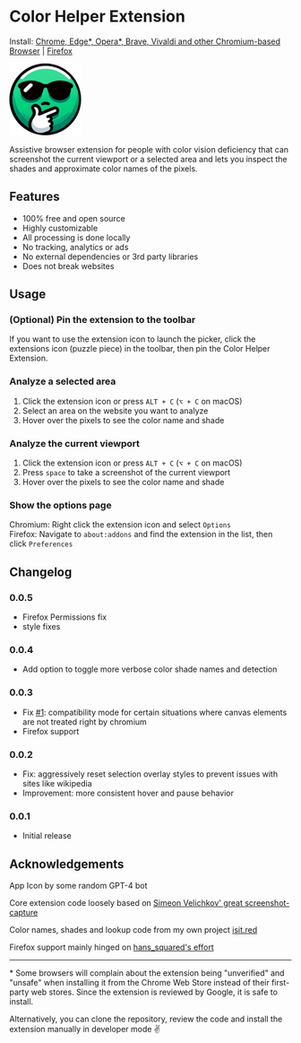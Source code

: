 # Color Helper Extension

Install: [Chrome, Edge*, Opera*, Brave, Vivaldi and other Chromium-based Browser](https://chromewebstore.google.com/detail/color-helper/lppofdjcegodcddmccmnicgfmblkdpbj) | [Firefox](https://addons.mozilla.org/en-US/firefox/addon/color-helper/)

![Color Helper Extension](./icons/128x128.png)

Assistive browser extension for people with color vision deficiency that can screenshot the current viewport or a selected area and lets you inspect the shades and approximate color names of the pixels.

## Features

- 100% free and open source
- Highly customizable
- All processing is done locally
- No tracking, analytics or ads
- No external dependencies or 3rd party libraries
- Does not break websites

## Usage

### (Optional) Pin the extension to the toolbar

If you want to use the extension icon to launch the picker, click the extensions icon (puzzle piece) in the toolbar, then pin the Color Helper Extension.

### Analyze a selected area

1. Click the extension icon or press `ALT + C` (`⌥ + C` on macOS)
2. Select an area on the website you want to analyze
3. Hover over the pixels to see the color name and shade

### Analyze the current viewport

1. Click the extension icon or press `ALT + C` (`⌥ + C` on macOS)
2. Press `space` to take a screenshot of the current viewport
3. Hover over the pixels to see the color name and shade

### Show the options page

Chromium: Right click the extension icon and select `Options`  
Firefox: Navigate to `about:addons` and find the extension in the list, then click `Preferences`

## Changelog

### 0.0.5

- Firefox Permissions fix
- style fixes

### 0.0.4

- Add option to toggle more verbose color shade names and detection

### 0.0.3

- Fix [#1](https://github.com/Mtillmann/color-helper-extension/issues/1): compatibility mode for certain situations where canvas elements are not treated right by chromium
- Firefox support

### 0.0.2

- Fix: aggressively reset selection overlay styles to prevent issues with sites like wikipedia
- Improvement: more consistent hover and pause behavior

### 0.0.1

- Initial release

## Acknowledgements

App Icon by some random GPT-4 bot

Core extension code loosely based on [Simeon Velichkov' great screenshot-capture](https://github.com/simov/screenshot-capture)

Color names, shades and lookup code from my own project [isit.red](https://isit.red)

Firefox support mainly hinged on [hans_squared's effort](https://discourse.mozilla.org/t/browser-tabs-capturevisibletab-not-working-in-firefox-for-mv3/122965/3)

---


\* Some browsers will complain about the extension being "unverified" and "unsafe" when installing it from the Chrome Web Store instead of their first-party web stores. Since the extension is reviewed by Google, it is safe to install. 

Alternatively, you can clone the repository, review the code and install the extension manually in developer mode ✌️
